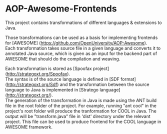 AOP-Awesome-Frontends
====================================

This project contains transformations of different languages & extensions to Java.  
  
Those transformations can be used as a basis for implementing frontends for [AWESOME] (https://github.com/OpenUniversity/AOP-Awesome).  
Each transformation takes source file in a given language and converts it to annotated Java source, which is given as an input for the backend part of AWESOME that should do the compilation and weaving.  
  
Each transformation is stored as [Spoofax project] (http://strategoxt.org/Spoofax).  
The syntax is of the source language is defined in [SDF format] (http://strategoxt.org/Sdf) and the transformation between the source language to Java is implemented in [Stratego language] (http://strategoxt.org/).  
The generation of the transformation in Java is made using the ANT build file in the root folder of the project. For example, running "ant cool" in the project's root folder will produce the tranformation for COOL in Java. The output will be "transform.java" file in 'dist' directory under the relevant project. This file can be used to produce frontend for the COOL language in AWESOME framework.  

